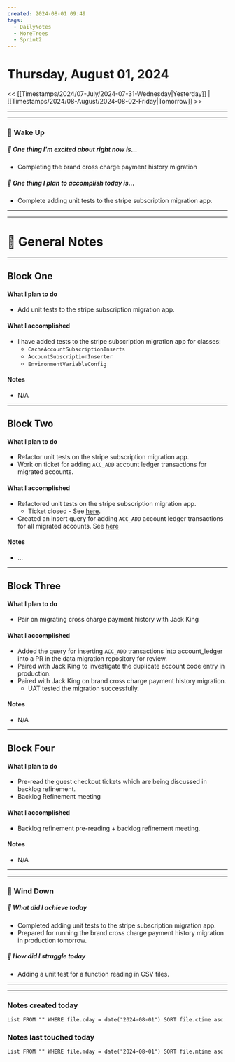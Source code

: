 ```yaml
---
created: 2024-08-01 09:49
tags:
  - DailyNotes
  - MoreTrees
  - Sprint2
---
```




#  Thursday, August 01, 2024

<< [[Timestamps/2024/07-July/2024-07-31-Wednesday|Yesterday]] | [[Timestamps/2024/08-August/2024-08-02-Friday|Tomorrow]] >>

---
---
### 📅 Wake Up
##### 🙌 One thing I'm excited about right now is...
- Completing the brand cross charge payment history migration

##### 🚀 One thing I plan to accomplish today is...
-  Complete adding unit tests to the stripe subscription migration app.

---
---
# 📝 General Notes
---

## Block One
#### What I plan to do
- Add unit tests to the stripe subscription migration app.
#### What I accomplished
- I have added tests to the stripe subscription migration app for classes:
	- `CacheAccountSubscriptionInserts`
	- `AccountSubscriptionInserter`
	- `EnvironmentVariableConfig`
#### Notes
- N/A
---
## Block Two
#### What I plan to do
- Refactor unit tests on the stripe subscription migration app.
- Work on ticket for adding `ACC_ADD` account ledger transactions for migrated accounts.
#### What I accomplished
- Refactored unit tests on the stripe subscription migration app.
	- Ticket closed - See [here](https://thehut.atlassian.net/browse/IPMORE-809).
- Created an insert query for adding `ACC_ADD` account ledger transactions for all migrated accounts. See [here](https://thehut.atlassian.net/browse/IPMORE-815)
#### Notes
- ...
---
## Block Three
#### What I plan to do
- Pair on migrating cross charge payment history with Jack King
#### What I accomplished
- Added the query for inserting `ACC_ADD` transactions into account_ledger into a PR in the data migration repository for review.
- Paired with Jack King to investigate the duplicate account code entry in production.
- Paired with Jack King on brand cross charge payment history migration.
	- UAT tested the migration successfully.
#### Notes
- N/A
---
## Block Four
#### What I plan to do
- Pre-read the guest checkout tickets which are being discussed in backlog refinement.
- Backlog Refinement meeting
#### What I accomplished
- Backlog refinement pre-reading + backlog refinement meeting.
#### Notes
- N/A

---
---
### 📅 Wind Down
##### 🙌 What did I achieve today
- Completed adding unit tests to the stripe subscription migration app.
- Prepared for running the brand cross charge payment history migration in production tomorrow.

##### 🚀 How did I struggle today
* Adding a unit test for a function reading in CSV files.

---
---
### Notes created today
```dataview
List FROM "" WHERE file.cday = date("2024-08-01") SORT file.ctime asc
```

### Notes last touched today
```dataview
List FROM "" WHERE file.mday = date("2024-08-01") SORT file.mtime asc
```